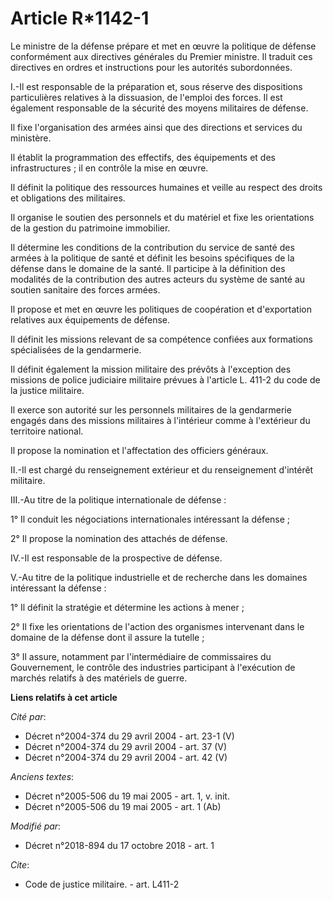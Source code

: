 # Article R*1142-1

Le ministre de la défense prépare et met en œuvre la politique de défense conformément aux directives générales du Premier
ministre. Il traduit ces directives en ordres et instructions pour les autorités subordonnées.

I.-Il est responsable de la préparation et, sous réserve des dispositions particulières relatives à la dissuasion, de
l'emploi des forces. Il est également responsable de la sécurité des moyens militaires de défense.

Il fixe l'organisation des armées ainsi que des directions et services du ministère.

Il établit la programmation des effectifs, des équipements et des infrastructures ; il en contrôle la mise en œuvre.

Il définit la politique des ressources humaines et veille au respect des droits et obligations des militaires.

Il organise le soutien des personnels et du matériel et fixe les orientations de la gestion du patrimoine immobilier.

Il détermine les conditions de la contribution du service de santé des armées à la politique de santé et définit les besoins
spécifiques de la défense dans le domaine de la santé. Il participe à la définition des modalités de la contribution des
autres acteurs du système de santé au soutien sanitaire des forces armées.

Il propose et met en œuvre les politiques de coopération et d'exportation relatives aux équipements de défense.

Il définit les missions relevant de sa compétence confiées aux formations spécialisées de la gendarmerie.

Il définit également la mission militaire des prévôts à l'exception des missions de police judiciaire militaire prévues à
l'article L. 411-2 du code de la justice militaire.

Il exerce son autorité sur les personnels militaires de la gendarmerie engagés dans des missions militaires à l'intérieur
comme à l'extérieur du territoire national.

Il propose la nomination et l'affectation des officiers généraux.

II.-Il est chargé du renseignement extérieur et du renseignement d'intérêt militaire.

III.-Au titre de la politique internationale de défense :

1° Il conduit les négociations internationales intéressant la défense ;

2° Il propose la nomination des attachés de défense.

IV.-Il est responsable de la prospective de défense.

V.-Au titre de la politique industrielle et de recherche dans les domaines intéressant la défense :

1° Il définit la stratégie et détermine les actions à mener ;

2° Il fixe les orientations de l'action des organismes intervenant dans le domaine de la défense dont il assure la tutelle ;

3° Il assure, notamment par l'intermédiaire de commissaires du Gouvernement, le contrôle des industries participant à
l'exécution de marchés relatifs à des matériels de guerre.

**Liens relatifs à cet article**

_Cité par_:

  - Décret n°2004-374 du 29 avril 2004 - art. 23-1 (V)
  - Décret n°2004-374 du 29 avril 2004 - art. 37 (V)
  - Décret n°2004-374 du 29 avril 2004 - art. 42 (V)

_Anciens textes_:

  - Décret n°2005-506 du 19 mai 2005 - art. 1, v. init.
  - Décret n°2005-506 du 19 mai 2005 - art. 1 (Ab)

_Modifié par_:

  - Décret n°2018-894 du 17 octobre 2018 - art. 1

_Cite_:

  - Code de justice militaire. - art. L411-2
